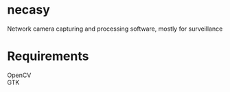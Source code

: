 # necasy
Network camera capturing and processing software, mostly for surveillance

# Requirements
OpenCV\
GTK
